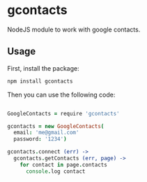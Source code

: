gcontacts
=========

NodeJS module to work with google contacts.

Usage
------

First, install the package:

```bash
npm install gcontacts
```

Then you can use the following code:

```coffee

GoogleContacts = require 'gcontacts'

gcontacts = new GoogleContacts(
  email: 'me@gmail.com'
  password: '1234')

gcontacts.connect (err) ->
  gcontacts.getContacts (err, page) ->
    for contact in page.contacts
      console.log contact
```

